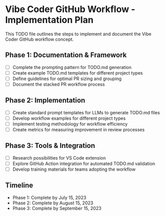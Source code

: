 # Vibe Coder GitHub Workflow - Implementation Plan

This TODO file outlines the steps to implement and document the Vibe Coder GitHub workflow concept.

## Phase 1: Documentation & Framework
- [ ] Complete the prompting pattern for TODO.md generation
- [ ] Create example TODO.md templates for different project types
- [ ] Define guidelines for optimal PR sizing and grouping
- [ ] Document the stacked PR workflow process

## Phase 2: Implementation
- [ ] Create standard prompt templates for LLMs to generate TODO.md files
- [ ] Develop workflow examples for different project types
- [ ] Implement testing methodology for workflow efficiency
- [ ] Create metrics for measuring improvement in review processes

## Phase 3: Tools & Integration
- [ ] Research possibilities for VS Code extension
- [ ] Explore GitHub Action integration for automated TODO.md validation
- [ ] Develop training materials for teams adopting the workflow

## Timeline
- Phase 1: Complete by July 15, 2023
- Phase 2: Complete by August 15, 2023
- Phase 3: Complete by September 15, 2023 